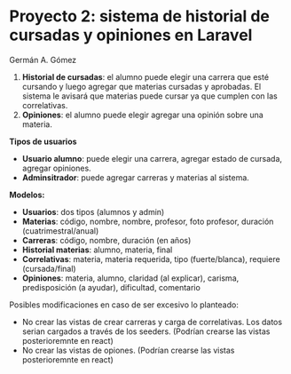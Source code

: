# Proyecto 2:  sistema de historial de cursadas y opiniones en Laravel
Germán A. Gómez

<ol>
    <li>
        <b>Historial de cursadas</b>: el alumno puede elegir una carrera que esté cursando y luego agregar que materias cursadas y aprobadas. El sistema le avisará que materias puede cursar ya que cumplen con las correlativas.
    </li>
    <li>
        <b>Opiniones</b>: el alumno puede elegir agregar una opinión sobre una materia.
    </li>
</ol>


<b>Tipos de usuarios</b>
<ul>
    <li><b>Usuario alumno</b>: puede elegir una carrera, agregar estado de cursada, agregar opiniones.</li>
    <li><b>Adminsitrador</b>: puede agregar carreras y materias al sistema.</li>
</ul>
    
<b>Modelos: </b>
<ul>
    <li><b>Usuarios</b>: dos tipos (alumnos y admin)</li>
    <li><b>Materias</b>: código, nombre, nombre, profesor, foto profesor, duración (cuatrimestral/anual)</li>
    <li><b>Carreras</b>: código, nombre, duración (en años)</li>
    <li><b>Historial materias</b>: alumno, materia, final</li>
    <li><b>Correlativas</b>: materia, materia requerida, tipo (fuerte/blanca), requiere (cursada/final)</li> 
    <li><b>Opiniones</b>: materia, alumno, claridad (al explicar), carisma, predisposición (a ayudar), dificultad, comentario</li>
</ul>


Posibles modificaciones en caso de ser excesivo lo planteado:
<ul>
    <li>No crear las vistas de crear carreras y carga de correlativas. Los datos serian cargados a través de los seeders. (Podrían crearse las vistas posterioremnte en react)</li>
    <li>No crear las vistas de opiones. (Podrían crearse las vistas posterioremnte en react)</li>
</ul>







